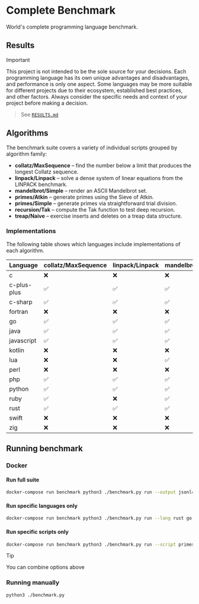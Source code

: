 # Complete Benchmark

World's complete programming language benchmark.

## Results

> [!IMPORTANT]
> This project is not intended to be the sole source for your decisions. Each programming language has its own unique advantages and disadvantages, and performance is only one aspect. Some languages may be more suitable for different projects due to their ecosystem, established best practices, and other factors. Always consider the specific needs and context of your project before making a decision.

> See [`RESULTS.md`](RESULTS.md)

## Algorithms

The benchmark suite covers a variety of individual scripts grouped by algorithm family:

- **collatz/MaxSequence** – find the number below a limit that produces the longest Collatz sequence.
- **linpack/Linpack** – solve a dense system of linear equations from the LINPACK benchmark.
- **mandelbrot/Simple** – render an ASCII Mandelbrot set.
- **primes/Atkin** – generate primes using the Sieve of Atkin.
- **primes/Simple** – generate primes via straightforward trial division.
- **recursion/Tak** – compute the Tak function to test deep recursion.
- **treap/Naive** – exercise inserts and deletes on a treap data structure.

### Implementations

The following table shows which languages include implementations of each algorithm.

| Language | collatz/MaxSequence | linpack/Linpack | mandelbrot/Simple | primes/Atkin | primes/Simple | recursion/Tak | treap/Naive |
|---|---|---|---|---|---|---|---|
| c | ❌ | ❌ | ❌ | ❌ | ✅ | ❌ | ❌ |
| c-plus-plus | ✅ | ✅ | ✅ | ✅ | ✅ | ✅ | ✅ |
| c-sharp | ✅ | ✅ | ✅ | ✅ | ✅ | ✅ | ✅ |
| fortran | ❌ | ❌ | ❌ | ❌ | ✅ | ❌ | ❌ |
| go | ✅ | ✅ | ✅ | ✅ | ✅ | ✅ | ✅ |
| java | ✅ | ✅ | ✅ | ✅ | ✅ | ✅ | ✅ |
| javascript | ✅ | ✅ | ✅ | ✅ | ✅ | ✅ | ✅ |
| kotlin | ❌ | ❌ | ❌ | ❌ | ✅ | ❌ | ✅ |
| lua | ❌ | ❌ | ✅ | ❌ | ✅ | ✅ | ✅ |
| perl | ❌ | ❌ | ❌ | ❌ | ✅ | ✅ | ❌ |
| php | ✅ | ✅ | ✅ | ✅ | ✅ | ✅ | ✅ |
| python | ✅ | ✅ | ✅ | ✅ | ✅ | ✅ | ✅ |
| ruby | ✅ | ❌ | ✅ | ✅ | ✅ | ✅ | ✅ |
| rust | ✅ | ✅ | ✅ | ✅ | ✅ | ✅ | ❌ |
| swift | ❌ | ❌ | ❌ | ❌ | ✅ | ❌ | ❌ |
| zig | ❌ | ❌ | ❌ | ❌ | ✅ | ❌ | ❌ |

## Running benchmark

### Docker

#### Run full suite

```bash
docker-compose run benchmark python3 ./benchmark.py run --output jsonl=./.results/results.jsonl --output markdown=./RESULTS.md
```

#### Run specific languages only

```bash
docker-compose run benchmark python3 ./benchmark.py run --lang rust go php --output jsonl=./.results/results.jsonl --output markdown=./RESULTS.md
```

#### Run specific scripts only

```bash
docker-compose run benchmark python3 ./benchmark.py run --script primes/Simple linpack/Linpack recursion/Tak --output jsonl=./.results/results.jsonl --output markdown=./RESULTS.md
```

> [!TIP]
> You can combine options above

### Running manually

```bash
python3 ./benchmark.py
```

